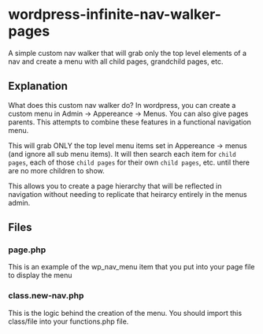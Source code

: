 # wordpress-infinite-nav-walker-pages
A simple custom nav walker that will grab only the top level elements of a nav and create a menu with all child pages, grandchild pages, etc.

## Explanation

What does this custom nav walker do? In wordpress, you can create a custom menu in Admin -> Appereance -> Menus. You can also give pages parents. This attempts to combine these features in a functional navigation menu.

This will grab ONLY the top level menu items set in Appereance -> menus (and ignore all sub menu items). It will then search each item for `child pages`, each of those `child pages` for their own `child pages`, etc. until there are no more children to show. 

This allows you to create a page hierarchy that will be reflected in navigation without needing to replicate that heirarcy entirely in the menus admin.

## Files

### page.php
This is an example of the wp_nav_menu item that you put into your page file to display the menu

### class.new-nav.php
This is the logic behind the creation of the menu. You should import this class/file into your functions.php file.
